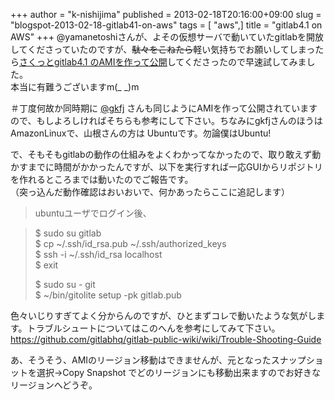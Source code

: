+++
author = "k-nishijima"
published = 2013-02-18T20:16:00+09:00
slug = "blogspot-2013-02-18-gitlab41-on-aws"
tags = [ "aws",]
title = "gitlab4.1 on AWS"
+++
@yamanetoshiさんが、よその仮想サーバで動いていたgitlabを開放してくださっていたのですが、<s>駄々をこねたら</s>軽い気持ちでお願いしてしまったら[さくっとgitlab4.1
のAMIを作って公開](http://d.hatena.ne.jp/yamanetoshi/20130215/1360927631)してくださったので早速試してみました。  
本当に有難うございますm(\_ \_)m  
  
＃丁度何故か同時期に [@gkfj](http://d.hatena.ne.jp/dkfj/20130216/1361017256)
さんも同じようにAMIを作って公開されていますので、もしよろしければそちらも参考にして下さい。ちなみにgkfjさんのほうは
AmazonLinuxで、山根さんの方は Ubuntuです。勿論僕はUbuntu!  
  
で、そもそもgitlabの動作の仕組みをよくわかってなかったので、取り敢えず動かすまでに時間がかかったんですが、以下を実行すれば一応GUIからリポジトリを作れるところまでは動いたのでご報告です。  
（突っ込んだ動作確認はおいおいで、何かあったらここに追記します）  
  

> ubuntuユーザでログイン後、 

> $ sudo su gitlab  
> $ cp ~/.ssh/id\_rsa.pub ~/.ssh/authorized\_keys  
> $ ssh -i ~/.ssh/id\_rsa localhost  
> $ exit  
>   
> $ sudo su - git  
> $ ~/bin/gitolite setup -pk gitlab.pub

色々いじりすぎてよく分からんのですが、ひとまずコレで動いたような気がします。トラブルシュートについてはこのへんを参考にしてみて下さい。  
<https://github.com/gitlabhq/gitlab-public-wiki/wiki/Trouble-Shooting-Guide>  
  
あ、そうそう、AMIのリージョン移動はできませんが、元となったスナップショットを選択→Copy
Snapshot
でどのリージョンにも移動出来ますのでお好きなリージョンへどうぞ。
